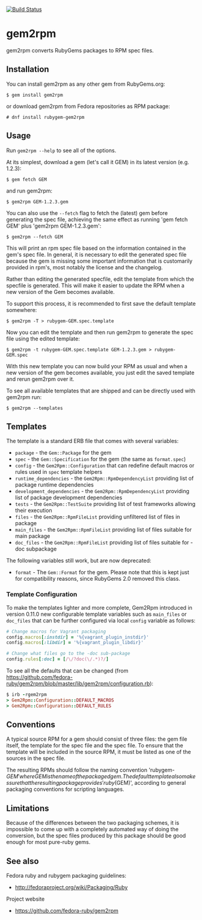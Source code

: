 [![Build Status](https://travis-ci.org/fedora-ruby/gem2rpm.svg?branch=master)](https://travis-ci.org/fedora-ruby/gem2rpm)

# gem2rpm

gem2rpm converts RubyGems packages to RPM spec files.

## Installation

You can install gem2rpm as any other gem from RubyGems.org:

```
$ gem install gem2rpm
```

or download gem2rpm from Fedora repositories as RPM package:

```
# dnf install rubygem-gem2rpm
```

## Usage

Run `gem2rpm --help` to see all of the options.

At its simplest, download a gem (let's call it GEM) in its latest
version (e.g. 1.2.3):

```
$ gem fetch GEM
```

and run gem2rpm:

```
$ gem2rpm GEM-1.2.3.gem
```

You can also use the `--fetch` flag to fetch the (latest) gem before generating the spec file, achieving the same effect as running 'gem fetch GEM' plus 'gem2rpm GEM-1.2.3.gem':

```
$ gem2rpm --fetch GEM
```

This will print an rpm spec file based on the information contained in the gem's spec file. In general, it is necessary to edit the generated spec file because the gem is missing some important information that is
customarily provided in rpm's, most notably the license and the changelog.


Rather than editing the generated specfile, edit the template from which
the specfile is generated. This will make it easier to update the RPM when a new version of the Gem becomes available.

To support this process, it is recommended to first save the default
template somewhere:

```
$ gem2rpm -T > rubygem-GEM.spec.template
```

Now you can edit the template and then run gem2rpm to generate the spec file using the edited template:

```
$ gem2rpm -t rubygem-GEM.spec.template GEM-1.2.3.gem > rubygem-GEM.spec
```

With this new template you can now build your RPM as usual and when a new version of the gem becomes available, you just edit the saved template and rerun gem2rpm over it.

To see all available templates that are shipped and can be directly used with gem2rpm run:

```
$ gem2rpm --templates
```

## Templates

The template is a standard ERB file that comes with several variables:

- `package` - the `Gem::Package` for the gem
- `spec` - the `Gem::Specification` for the gem (the same as `format.spec`)
- `config` - the `Gem2Rpm::Configuration` that can redefine default macros or rules used in `spec` template helpers
- `runtime_dependencies` - the `Gem2Rpm::RpmDependencyList` providing list of package runtime dependencies
- `development_dependencies` - the `Gem2Rpm::RpmDependencyList` providing list of package development dependencies
- `tests` - the `Gem2Rpm::TestSuite` providing list of test frameworks allowing their execution
- `files` - the `Gem2Rpm::RpmFileList` providing unfiltered list of files in package
- `main_files` - the `Gem2Rpm::RpmFileList` providing list of files suitable for main package
- `doc_files` - the `Gem2Rpm::RpmFileList` providing list of files suitable for -doc subpackage

The following variables still work, but are now deprecated:

- `format` - The `Gem::Format` for the gem. Please note that this is kept just for compatibility reasons, since RubyGems 2.0 removed this class.

### Template Configuration

To make the templates lighter and more complete, Gem2Rpm introduced in version 0.11.0 new configurable template variables such as `main_files` or `doc_files` that can be further configured via local `config` variable as follows:

```ruby
# Change macros for Vagrant packaging
config.macros[:instdir] = '%{vagrant_plugin_instdir}'
config.macros[:libdir] = '%{vagrant_plugin_libdir}'

# Change what files go to the -doc sub-package
config.rules[:doc] = [/\/?doc(\/.*)?/]

```

To see all the defaults that can be changed (from https://github.com/fedora-ruby/gem2rpm/blob/master/lib/gem2rpm/configuration.rb):

```ruby
$ irb -rgem2rpm
> Gem2Rpm::Configuration::DEFAULT_MACROS
> Gem2Rpm::Configuration::DEFAULT_RULES
```

## Conventions

A typical source RPM for a gem should consist of three files: the gem file
itself, the template for the spec file and the spec file. To ensure that
the template will be included in the source RPM, it must be listed as one
of the sources in the spec file.

The resulting RPMs should follow the naming convention 'rubygem-$GEM'
where GEM is the name of the packaged gem. The default template also makes
sure that the resulting package provides 'ruby($GEM)', according to general
packaging conventions for scripting languages.

## Limitations

Because of the differences between the two packaging schemes, it is impossible to come up with a completely automated way of doing the conversion, but the spec files produced by this package should be good enough for most pure-ruby gems.

## See also

Fedora ruby and rubygem packaging guidelines:
-  http://fedoraproject.org/wiki/Packaging/Ruby

Project website
-  https://github.com/fedora-ruby/gem2rpm
